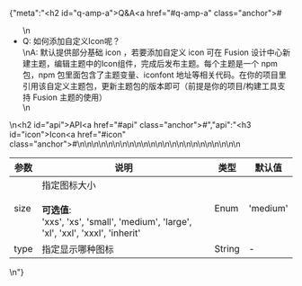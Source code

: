 {"meta":"<h2 id=\"q-amp-a\">Q&amp;A<a href=\"#q-amp-a\" class=\"anchor\">#</a></h2><ul>\n<li>Q: &#x5982;&#x4F55;&#x6DFB;&#x52A0;&#x81EA;&#x5B9A;&#x4E49;Icon&#x5462;&#xFF1F;<br>\nA: &#x9ED8;&#x8BA4;&#x63D0;&#x4F9B;&#x90E8;&#x5206;&#x57FA;&#x7840; icon &#xFF0C;&#x82E5;&#x8981;&#x6DFB;&#x52A0;&#x81EA;&#x5B9A;&#x4E49; icon &#x53EF;&#x5728; Fusion &#x8BBE;&#x8BA1;&#x4E2D;&#x5FC3;&#x65B0;&#x5EFA;&#x4E3B;&#x9898;&#xFF0C;&#x7F16;&#x8F91;&#x4E3B;&#x9898;&#x4E2D;&#x7684;Icon&#x7EC4;&#x4EF6;&#xFF0C;&#x5B8C;&#x6210;&#x540E;&#x53D1;&#x5E03;&#x4E3B;&#x9898;&#x3002;&#x6BCF;&#x4E2A;&#x4E3B;&#x9898;&#x662F;&#x4E00;&#x4E2A; npm &#x5305;&#xFF0C;npm &#x5305;&#x91CC;&#x9762;&#x5305;&#x542B;&#x4E86;&#x4E3B;&#x9898;&#x53D8;&#x91CF;&#x3001;iconfont &#x5730;&#x5740;&#x7B49;&#x76F8;&#x5173;&#x4EE3;&#x7801;&#x3002;&#x5728;&#x4F60;&#x7684;&#x9879;&#x76EE;&#x91CC;&#x5F15;&#x7528;&#x8BE5;&#x81EA;&#x5B9A;&#x4E49;&#x4E3B;&#x9898;&#x5305;&#xFF0C;&#x66F4;&#x65B0;&#x4E3B;&#x9898;&#x5305;&#x7684;&#x7248;&#x672C;&#x5373;&#x53EF;&#xFF08;&#x524D;&#x63D0;&#x662F;&#x4F60;&#x7684;&#x9879;&#x76EE;/&#x6784;&#x5EFA;&#x5DE5;&#x5177;&#x652F;&#x6301; Fusion &#x4E3B;&#x9898;&#x7684;&#x4F7F;&#x7528;&#xFF09;</li>\n</ul>\n<h2 id=\"api\">API<a href=\"#api\" class=\"anchor\">#</a></h2>","api":"<h3 id=\"icon\">Icon<a href=\"#icon\" class=\"anchor\">#</a></h3><table>\n<thead>\n<tr>\n<th>&#x53C2;&#x6570;</th>\n<th>&#x8BF4;&#x660E;</th>\n<th>&#x7C7B;&#x578B;</th>\n<th>&#x9ED8;&#x8BA4;&#x503C;</th>\n</tr>\n</thead>\n<tbody>\n<tr>\n<td>size</td>\n<td>&#x6307;&#x5B9A;&#x56FE;&#x6807;&#x5927;&#x5C0F;<br><br><strong>&#x53EF;&#x9009;&#x503C;</strong>:<br>&apos;xxs&apos;, &apos;xs&apos;, &apos;small&apos;, &apos;medium&apos;, &apos;large&apos;, &apos;xl&apos;, &apos;xxl&apos;, &apos;xxxl&apos;, &apos;inherit&apos;</td>\n<td>Enum</td>\n<td>&apos;medium&apos;</td>\n</tr>\n<tr>\n<td>type</td>\n<td>&#x6307;&#x5B9A;&#x663E;&#x793A;&#x54EA;&#x79CD;&#x56FE;&#x6807;</td>\n<td>String</td>\n<td>-</td>\n</tr>\n</tbody>\n</table>\n"}
